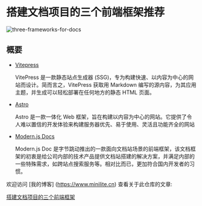 # 搭建文档项目的三个前端框架推荐

![three-frameworks-for-docs](https://cdn.minilite.cn/screenshots/three-frameworks-for-docs.png)

## 概要

- <a href="https://vitepress.dev" target="_blank">Vitepress</a>

  VitePress 是一款静态站点生成器 (SSG)，专为构建快速、以内容为中心的网站而设计。简而言之，VitePress 获取用 Markdown 编写的源内容，为其应用主题，并生成可以轻松部署在任何地方的静态 HTML 页面。

- <a href="https://astro.build" target="_blank">Astro</a>

  Astro 是一款一体化 Web 框架，旨在构建以内容为中心的网站。它提供了令人难以置信的开发体验来构建服务器优先、易于使用、灵活且功能齐全的网站

- <a href="https://modernjs.dev/doc-tools/zh" target="_blank">Modern.js Docs</a>

  Modern.js Doc 是字节跳动推出的一款面向文档站场景的前端框架，该文档框架的初衷是给公司内部的技术产品提供文档站搭建的解决方案，并满足内部的一些特殊需求，如跨站点搜索服务等。相对比而已，更加符合国内开发者的习惯。

欢迎访问 [我的博客] (https://www.minilite.cn) 查看关于此仓库的文章:

[搭建文档项目的三个前端框架](https://www.minilite.cn/blog/build-a-docs-project-with-astro)
